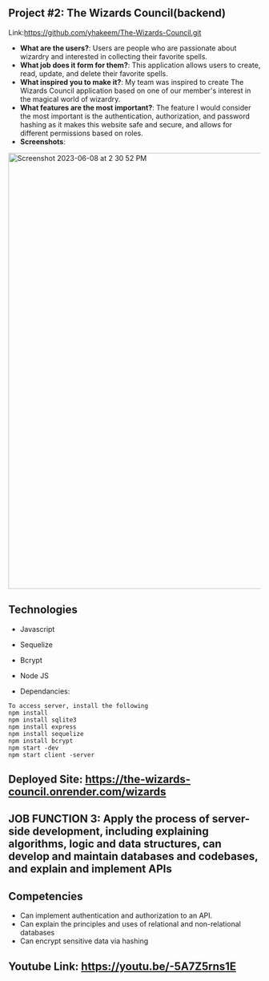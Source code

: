 ## Project #2: The Wizards Council(backend)
<!-- Give a high-level overview of the project purpose -->
Link:https://github.com/yhakeem/The-Wizards-Council.git

- **What are the users?**: Users are people who are passionate about wizardry and interested in collecting their favorite spells.
- **What job does it form for them?**: This application allows users to create, read, update, and delete their favorite spells.
- **What inspired you to make it?**: My team was inspired to create The Wizards Council application based on one of our member's interest in the magical world of wizardry.
- **What features are the most important?**: The feature I would consider the most important is the authentication, authorization, and password hashing as it makes this website safe and secure, and allows for different permissions based on roles.
- **Screenshots**:

 <img width="871" alt="Screenshot 2023-06-08 at 2 30 52 PM" src="https://github.com/yhakeem/Final-Portfolio/assets/95241415/7ff969c7-3d7d-4421-9790-c6491922bc1b">
 

## Technologies 
- Javascript 
- Sequelize
- Bcrypt
- Node JS


- Dependancies: 
``` 
To access server, install the following
npm install 
npm install sqlite3
npm install express
npm install sequelize
npm install bcrypt 
npm start -dev
npm start client -server
```
## Deployed Site: https://the-wizards-council.onrender.com/wizards

## JOB FUNCTION 3: Apply the process of server-side development, including explaining algorithms, logic and data structures, can develop and maintain databases and codebases, and explain and implement APIs

## Competencies
- Can implement authentication and authorization to an API. 
- Can explain the principles and uses of relational and non-relational databases
- Can encrypt sensitive data via hashing

## Youtube Link: https://youtu.be/-5A7Z5rns1E

<!-- Script:  The second project I would like to talk about is a back end group project that I worked onw ith a team of dilligent new softwasre developers. The wizards counil is a application that allows new users to sign up as wizards and create, read, update, and delete their favorite spells based on their authorizations. This project dicrectly corresponds to job function 3 Apply the process of server-side development, including explaining algorithms, logic and data structures, can develop and maintain databases and codebases, and explain and implement APIs. During thsi proejct i specifically was reposnbil for creatin the sequelize models, hashing user passwords, and authenticating users. I also had the opportunity to rpactice with using relational data bases as both wizards and spells had related data.     -->
